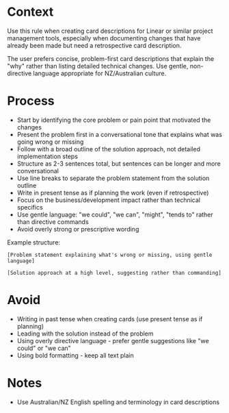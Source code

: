 # Context

Use this rule when creating card descriptions for Linear or similar project management tools, especially when documenting changes that have already been made but need a retrospective card description.

The user prefers concise, problem-first card descriptions that explain the "why" rather than listing detailed technical changes. Use gentle, non-directive language appropriate for NZ/Australian culture.

# Process

- Start by identifying the core problem or pain point that motivated the changes
- Present the problem first in a conversational tone that explains what was going wrong or missing
- Follow with a broad outline of the solution approach, not detailed implementation steps
- Structure as 2-3 sentences total, but sentences can be longer and more conversational
- Use line breaks to separate the problem statement from the solution outline
- Write in present tense as if planning the work (even if retrospective)
- Focus on the business/development impact rather than technical specifics
- Use gentle language: "we could", "we can", "might", "tends to" rather than directive commands
- Avoid overly strong or prescriptive wording

Example structure:

```
[Problem statement explaining what's wrong or missing, using gentle language]

[Solution approach at a high level, suggesting rather than commanding]
```

# Avoid

- Writing in past tense when creating cards (use present tense as if planning)
- Leading with the solution instead of the problem
- Using overly directive language - prefer gentle suggestions like "we could" or "we can"
- Using bold formatting - keep all text plain

# Notes

- Use Australian/NZ English spelling and terminology in card descriptions
